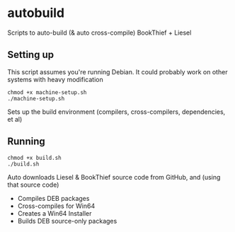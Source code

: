 # autobuild

Scripts to auto-build (& auto cross-compile) BookThief + Liesel

## Setting up

This script assumes you're running Debian. It could probably work on other systems with heavy modification

```
chmod +x machine-setup.sh
./machine-setup.sh
```

Sets up the build environment (compilers, cross-compilers, dependencies, et al)

## Running

```
chmod +x build.sh
./build.sh
```
Auto downloads Liesel & BookThief source code from GitHub, and (using that source code)

 - Compiles DEB packages
 - Cross-compiles for Win64
 - Creates a Win64 Installer
 - Builds DEB source-only packages
